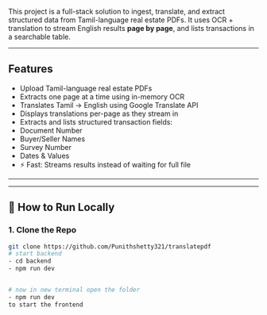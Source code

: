 

This project is a full-stack solution to ingest, translate, and extract structured data from Tamil-language real estate PDFs. It uses OCR + translation to stream English results **page by page**, and lists transactions in a searchable table.

---

##  Features

- Upload Tamil-language real estate PDFs
-  Extracts one page at a time using in-memory OCR
- Translates Tamil → English using Google Translate API
-  Displays translations per-page as they stream in
-  Extracts and lists structured transaction fields:
  - Document Number
  - Buyer/Seller Names
  - Survey Number
  - Dates & Values
- ⚡ Fast: Streams results instead of waiting for full file

---

---

## 🧑 How to Run Locally

### 1. Clone the Repo

```bash
git clone https://github.com/Punithshetty321/translatepdf
# start backend 
- cd backend
- npm run dev


# now in new terminal open the folder 
- npm run dev 
to start the frontend